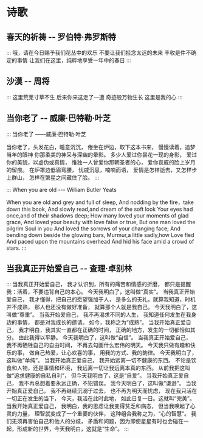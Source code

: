 # 诗歌

## 春天的祈祷 -- 罗伯特·弗罗斯特

:::
哦，请在今日赐予我们花丛中的欢乐
不要让我们挂念太远的未来
丰收是件不确定的事情
让我们在这里，纯粹地享受一年中的春日
:::


## 沙漠 -- 周将

:::
这里荒芜寸草不生
后来你来这走了一遭
奇迹般万物生长
这里是我的心 
:::


## 当你老了 -- 威廉·巴特勒·叶芝

:::
当你老了
——威廉·巴特勒·叶芝

当你老了，头发花白，睡意沉沉，
倦坐在炉边，取下这本书来，
慢慢读着，追梦当年的眼神
你那柔美的神采与深幽的晕影。
多少人爱过你昙花一现的身影，
爱过你的美貌，以虚伪或真情，
惟独一人曾爱你那朝圣者的心，
爱你哀戚的脸上岁月的留痕。
在炉罩边低眉弯腰，
忧戚沉思，喃喃而语，
爱情是怎样逝去，又怎样步上群山，
怎样在繁星之间藏住了脸。
:::

:::
When you are old 
--- William Butler Yeats 

When you are old and grey and full of sleep,
And nodding by the fire，take down this book,
And slowly read,and dream of the soft look
Your eyes had once,and of their shadows deep;
How many loved your moments of glad grace,
And loved your beauty with love false or true,
But one man loved the pilgrim Soul in you
And loved the sorrows of your changing face;
And bending down beside the glowing bars,
Murmur,a little sadly,how Love fled
And paced upon the mountains overhead 
And hid his face amid a crowd of stars.
:::

## 当我真正开始爱自己 -- 查理·卓别林

:::
当我真正开始爱自己，
我才认识到，所有的痛苦和情感的折磨，
都只是提醒我：活着，不要违背自己的本心。
今天我明白了，这叫做“真实”。
当我真正开始爱自己，
我才懂得，把自己的愿望强加于人，
是多么的无礼，就算我知道，时机并不成熟，
那人也还没有做好准备，
就算那个人就是我自己。
今天我明白了，这叫做“尊重”。
当我开始爱自己，
我不再渴求不同的人生，
我知道任何发生在我身边的事情，
都是对我成长的邀请。
如今，我称之为“成熟”。
当我开始真正爱自己，
我才明白，我其实一直都在正确的时间，
正确的地方，发生的一切都恰如其分。
由此我得以平静。
今天我明白了，这叫做“自信”。
当我真正开始爱自己，
我不再牺牲自己的自由时间，
不再去勾画什么宏伟的明天。
今天我只做有趣和快乐的事，
做自己热爱，让心欢喜的事，
用我的方式、我的韵律。
今天我明白了，这叫做“单纯”。
当我开始真正爱自己，
我开始远离一切不健康的东西。
不论是饮食和人物，还是事情和环境，
我远离一切让我远离本真的东西。
从前我把这叫做“追求健康的自私自利”，
但今天我明白了，这是“自爱”。
当我开始真正爱自己，
我不再总想着要永远正确，不犯错误。
我今天明白了，这叫做“谦逊”。
当我开始真正爱自己，
我不再继续沉溺于过去，
也不再为明天而忧虑，
现在我只活在一切正在发生的当下，
今天，我活在此时此地，
如此日复一日。这就叫“完美”。
当我开始真正爱自己，
我明白，我的思虑让我变得贫乏和病态，
但当我唤起了心灵的力量，
理智就变成了一个重要的伙伴，
这种组合我称之为，“心的智慧”。
我们无须再害怕自己和他人的分歧，
矛盾和问题，因为即使星星有时也会碰在一起，形成新的世界，今天我明白，这就是“生命”。
:::